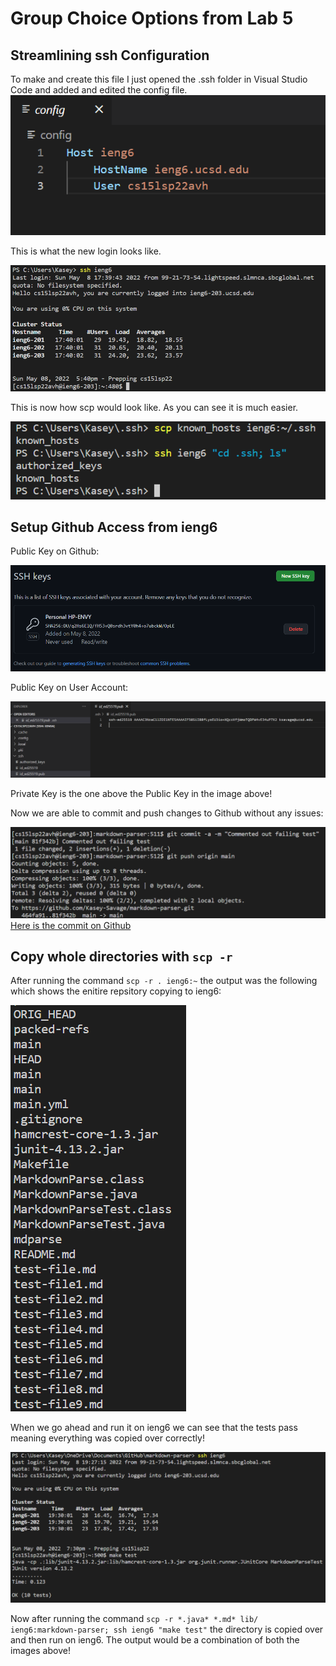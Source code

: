 # Group Choice Options from Lab 5

## Streamlining ssh Configuration
To make and create this file I just opened the .ssh folder in Visual Studio Code and added and edited the config file.
![Pic1](LabReport3Pic1.PNG)

This is what the new login looks like.

![Pic2](LabReport3Pic2.PNG)

This is now how scp would look like. As you can see it is much easier.

![Pic3](LabReport3Pic3.PNG)

## Setup Github Access from ieng6
Public Key on Github:

![Pic4](LabReport3Pic4.PNG)

Public Key on User Account:

![Pic5](LabReport3Pic5.PNG)

Private Key is the one above the Public Key in the image above! 

Now we are able to commit and push changes to Github without any issues:

![Pic6](LabReport3Pic6.PNG)
[Here is the commit on Github](https://github.com/Kasey-Savage/markdown-parser/commit/81f342b2d1f043db4fdb6a2a504d6a42505f7901)

## Copy whole directories with ```scp -r```

After running the command ```scp -r . ieng6:~``` the output was the following which shows the enitire repsitory copying to ieng6:

![Pic7](LabReport3Pic7.PNG)

When we go ahead and run it on ieng6 we can see that the tests pass meaning everything was copied over correctly!

![Pic8](LabReport3Pic8.PNG)

Now after running the command ```scp -r *.java* *.md* lib/ ieng6:markdown-parser; ssh ieng6 "make test"``` the directory is copied over and then run on ieng6. The output would be a combination of both the images above!